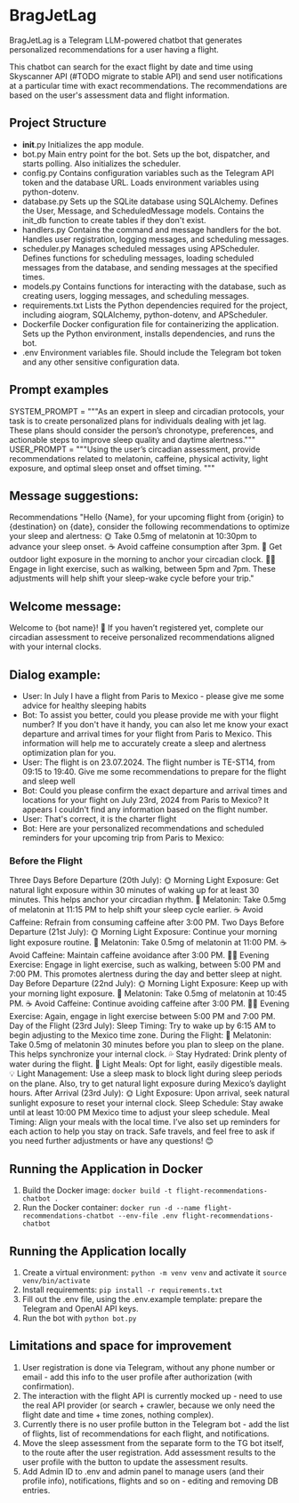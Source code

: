 # BragJetLag
BragJetLag is a Telegram LLM-powered chatbot that generates personalized recommendations for a user having a flight.

This chatbot can search for the exact flight by date and time using Skyscanner API (#TODO migrate to stable API) and send user notifications at a particular time with exact recommendations. The recommendations are based on the user's assessment data and flight information.

## Project Structure
* __init__.py Initializes the app module.
* bot.py Main entry point for the bot. Sets up the bot, dispatcher, and starts polling. Also initializes the scheduler.
* config.py Contains configuration variables such as the Telegram API token and the database URL. Loads environment variables using python-dotenv.
* database.py Sets up the SQLite database using SQLAlchemy. Defines the User, Message, and ScheduledMessage models. Contains the init_db function to create tables if they don't exist.
* handlers.py Contains the command and message handlers for the bot. Handles user registration, logging messages, and scheduling messages.
* scheduler.py Manages scheduled messages using APScheduler. Defines functions for scheduling messages, loading scheduled messages from the database, and sending messages at the specified times.
* models.py Contains functions for interacting with the database, such as creating users, logging messages, and scheduling messages.
* requirements.txt Lists the Python dependencies required for the project, including aiogram, SQLAlchemy, python-dotenv, and APScheduler.
* Dockerfile Docker configuration file for containerizing the application. Sets up the Python environment, installs dependencies, and runs the bot.
* .env Environment variables file. Should include the Telegram bot token and any other sensitive configuration data.



## Prompt examples
SYSTEM_PROMPT = """As an expert in sleep and circadian protocols, your task is to create personalized plans for individuals dealing with jet lag. These plans should consider the person’s chronotype, preferences, and actionable steps to improve sleep quality and daytime alertness."""
USER_PROMPT = """Using the user’s circadian assessment, provide recommendations related to melatonin, caffeine, physical activity, light exposure, and optimal sleep onset and offset timing.
"""
## Message suggestions:
Recommendations
"Hello {Name}, for your upcoming flight from {origin} to {destination} on {date}, consider the following recommendations to optimize your sleep and alertness:
🌞 Take 0.5mg of melatonin at 10:30pm to advance your sleep onset.
☕ Avoid caffeine consumption after 3pm.
🌇 Get outdoor light exposure in the morning to anchor your circadian clock.
🚶‍♂️ Engage in light exercise, such as walking, between 5pm and 7pm.
These adjustments will help shift your sleep-wake cycle before your trip."

## Welcome message:
Welcome to {bot name}! 🌙 If you haven’t registered yet, complete our circadian assessment to receive personalized recommendations aligned with your internal clocks.
## Dialog example:
 - User: In July I have a flight from Paris to Mexico - please give me some advice for healthy sleeping habits
 - Bot: To assist you better, could you please provide me with your flight number? If you don't have it handy, you can also let me know your exact departure and arrival times for your flight from Paris to Mexico. This information will help me to accurately create a sleep and alertness optimization plan for you.
 - User: The flight is on 23.07.2024. The flight number is TE-ST14, from 09:15 to 19:40. Give me some recommendations to prepare for the flight and sleep well
 - Bot: Could you please confirm the exact departure and arrival times and locations for your flight on July 23rd, 2024 from Paris to Mexico? It appears I couldn't find any information based on the flight number.
 - User: That's correct, it is the charter flight
 - Bot: Here are your personalized recommendations and scheduled reminders for your upcoming trip from Paris to Mexico:

### Before the Flight
Three Days Before Departure (20th July):
🌞 Morning Light Exposure: Get natural light exposure within 30 minutes of waking up for at least 30 minutes. This helps anchor your circadian rhythm.
🌙 Melatonin: Take 0.5mg of melatonin at 11:15 PM to help shift your sleep cycle earlier.
☕️ Avoid Caffeine: Refrain from consuming caffeine after 3:00 PM.
Two Days Before Departure (21st July):
🌞 Morning Light Exposure: Continue your morning light exposure routine.
🌙 Melatonin: Take 0.5mg of melatonin at 11:00 PM.
☕️ Avoid Caffeine: Maintain caffeine avoidance after 3:00 PM.
🚶‍♂️ Evening Exercise: Engage in light exercise, such as walking, between 5:00 PM and 7:00 PM. This promotes alertness during the day and better sleep at night.
Day Before Departure (22nd July):
🌞 Morning Light Exposure: Keep up with your morning light exposure.
🌙 Melatonin: Take 0.5mg of melatonin at 10:45 PM.
☕️ Avoid Caffeine: Continue avoiding caffeine after 3:00 PM.
🚶‍♂️ Evening Exercise: Again, engage in light exercise between 5:00 PM and 7:00 PM.
Day of the Flight (23rd July):
Sleep Timing: Try to wake up by 6:15 AM to begin adjusting to the Mexico time zone.
During the Flight:
🌙 Melatonin: Take 0.5mg of melatonin 30 minutes before you plan to sleep on the plane. This helps synchronize your internal clock.
💦 Stay Hydrated: Drink plenty of water during the flight.
🍎 Light Meals: Opt for light, easily digestible meals.
💡 Light Management: Use a sleep mask to block light during sleep periods on the plane. Also, try to get natural light exposure during Mexico’s daylight hours.
After Arrival (23rd July):
🌞 Light Exposure: Upon arrival, seek natural sunlight exposure to reset your internal clock.
Sleep Schedule: Stay awake until at least 10:00 PM Mexico time to adjust your sleep schedule.
Meal Timing: Align your meals with the local time.
I’ve also set up reminders for each action to help you stay on track. Safe travels, and feel free to ask if you need further adjustments or have any questions! 😊
## Running the Application in Docker

1. Build the Docker image: `docker build -t flight-recommendations-chatbot .`
2. Run the Docker container: `docker run -d --name flight-recommendations-chatbot --env-file .env flight-recommendations-chatbot`

## Running the Application locally

1. Create a virtual environment: `python -m venv venv` and activate it `source venv/bin/activate`
2. Install requirements: `pip install -r requirements.txt`
3. Fill out the .env file, using the .env.example template: prepare the Telegram and OpenAI API keys.
4. Run the bot with `python bot.py`


## Limitations and space for improvement
1. User registration is done via Telegram, without any phone number or email - add this info to the user profile after authorization (with confirmation).
2. The interaction with the flight API is currently mocked up - need to use the real API provider (or search + crawler, because we only need the flight date and time + time zones, nothing complex).
3. Currently there is no user profile button in the Telegram bot - add the list of flights, list of recommendations for each flight, and notifications.
4. Move the sleep assessment from the separate form to the TG bot itself, to the route after the user registration. Add assessment results to the user profile with the button to update the assessment results.
5. Add Admin ID to .env and admin panel to manage users (and their profile info), notifications, flights and so on - editing and removing DB entries.
